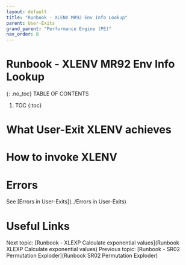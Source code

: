 ```yaml
---
layout: default
title: "Runbook - XLENV MR92 Env Info Lookup"
parent: User-Exits
grand_parent: "Performance Engine (PE)"
nav_order: 8
---
```


# Runbook - XLENV MR92 Env Info Lookup
{: .no_toc}
TABLE OF CONTENTS
1. TOC
{:toc}

# What User-Exit XLENV achieves

# How to invoke XLENV

# Errors
See [Errors in User-Exits](../Errors in User-Exits)


# Useful Links
Next topic: [Runbook - XLEXP Calculate exponential values](Runbook XLEXP Calculate exponential values)
Previous topic: [Runbook - SR02 Permutation Exploder](Runbook SR02 Permutation Exploder)
